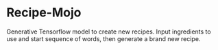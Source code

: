 # Recipe-Mojo
Generative Tensorflow model to create new recipes. Input ingredients to use and start sequence of words, then generate a brand new recipe.
